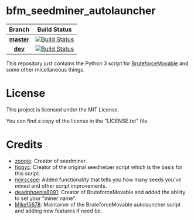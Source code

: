 # bfm_seedminer_autolauncher

|**Branch**|**Build Status**|
|:---:|:---:|
|**[master](https://github.com/Mike15678/bfm_seedminer_autolauncher/tree/master)**|[![Build Status](https://travis-ci.com/Mike15678/bfm_seedminer_autolauncher.svg?branch=master)](https://travis-ci.com/Mike15678/bfm_seedminer_autolauncher)|
|**[dev](https://github.com/Mike15678/bfm_seedminer_autolauncher/tree/dev)**|[![Build Status](https://travis-ci.com/Mike15678/bfm_seedminer_autolauncher.svg?branch=dev)](https://travis-ci.com/Mike15678/bfm_seedminer_autolauncher)|

This repository just contains the Python 3 script for [BruteforceMovable](https://bruteforcemovable.com) and some other micellaneous things.

# License

This project is licensed under the MIT License.

You can find a copy of the license in the "LICENSE.txt" file.

# Credits

* [zoogie](https://github.com/zoogie): Creator of seedminer.
* [figgyc](https://github.com/figgyc): Creator of the original seedhelper script which is the basis for this script.
* [noirscape](https://github.com/noirscape): Added functionality that tells you how many seeds you've mined and other script improvements.
* [deadphoenix8091](https://github.com/deadphoenix8091): Creator of BruteforceMovable and added the ability to set your "miner name".
* [Mike15678](https://github.com/Mike15678): Maintainer of the BruteforceMovable autolauncher script and adding new features if need be.